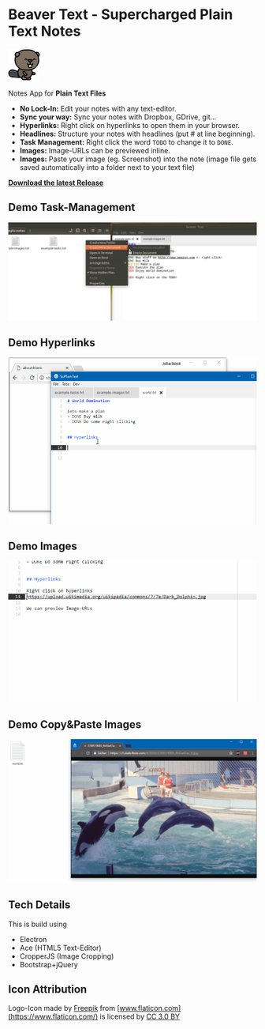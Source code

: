 # Beaver Text - Supercharged Plain Text Notes

![Icon](resources/icon64.png) 

Notes App for **Plain Text Files**
- **No Lock-In:** Edit your notes with any text-editor.
- **Sync your way:** Sync your notes with Dropbox, GDrive, git...
- **Hyperlinks:** Right click on hyperlinks to open them in your browser.
- **Headlines:** Structure your notes with headlines (put # at line beginning).
- **Task Management:** Right click the word `TODO` to change it to `DONE`.
- **Images:** Image-URLs can be previewed inline.
- **Images:** Paste your image (eg. Screenshot) into the note (image file gets saved automatically into a folder next to your text file)

**[Download the latest Release](https://github.com/julius/BeaverText/releases/)**

## Demo Task-Management
![Screencast](README/screencast1.gif)

## Demo Hyperlinks
![Screencast](README/screencast2.gif)

## Demo Images
![Screencast](README/screencast3.gif)

## Demo Copy&Paste Images
![Screencast](README/screencast4.gif)


## Tech Details
This is build using
- Electron
- Ace (HTML5 Text-Editor)
- CropperJS (Image Cropping)
- Bootstrap+jQuery

## Icon Attribution
Logo-Icon made by [Freepik](http://www.freepik.com) from [www.flaticon.com](https://www.flaticon.com/) is licensed by [CC 3.0 BY](http://creativecommons.org/licenses/by/3.0/)

